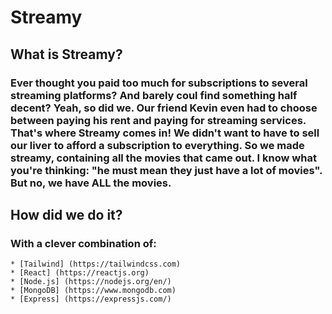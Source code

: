 # Streamy

## What is Streamy?

### Ever thought you paid too much for subscriptions to several streaming platforms? And barely coul find something half decent? Yeah, so did we. Our friend Kevin even had to choose between paying his rent and paying for streaming services. That's where  Streamy comes in! We didn't want to have to sell our liver to afford a subscription to everything. So we made streamy, containing all the movies that came out. I know what you're thinking: "he must mean they just have a lot of movies". But no, we have ALL the movies.

## How did we do it?

### With a clever combination of:

    * [Tailwind] (https://tailwindcss.com)
    * [React] (https://reactjs.org)
    * [Node.js] (https://nodejs.org/en/)
    * [MongoDB] (https://www.mongodb.com)
    * [Express] (https://expressjs.com/)
